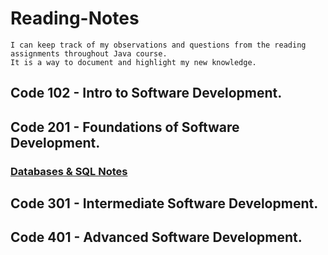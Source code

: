 # Reading-Notes

```
I can keep track of my observations and questions from the reading assignments throughout Java course.
It is a way to document and highlight my new knowledge.

```

## Code 102 - Intro to Software Development.

## Code 201 - Foundations of Software Development.
### [Databases & SQL Notes](sql-notes.md)

## Code 301 - Intermediate Software Development.

## Code 401 - Advanced Software Development.

